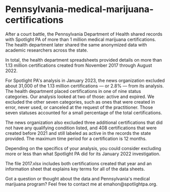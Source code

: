# Pennsylvania-medical-marijuana-certifications
<p>After a court battle, the Pennsylvania Department of Health shared records with Spotlight PA of more than 1 million medical marijuana certifications. The health department later shared the same anonymized data with academic researchers across the state. </p>
<p>In total, the health department spreadsheets provided details on more than 1.13 million certifications created from November 2017 through August 2022.</p>
<p>For Spotlight PA's analysis in January 2023, the news organization excluded about 31,000 of the 1.13 million certifications — or 2.8% — from its analysis. The health department placed certifications in one of nine status categories. Our analysis looked at two of those: active and expired. We excluded the other seven categories, such as ones that were created in error, never used, or canceled at the request of the practitioner. Those seven statuses accounted for a small percentage of the total certifications.</p>
<p>The news organization also excluded three additional certifications that did not have any qualifying condition listed, and 408 certifications that were created before 2021 and still labeled as active in the records the state provided. The maximum time period for a certification is 12 months.</p>
<p>Depending on the specifics of your analysis, you could consider excluding more or less than what Spotlight PA did for its January 2022 investigation.</p>
<p>The file 2017.xlsx includes both certifications created that year and an information sheet that explains key terms for all of the data sheets.</p>
<p>Got a question or thought about the data and Pennsylvania's medical marijuana program? Feel free to contact me at emahon@spotlightpa.org.</p>




